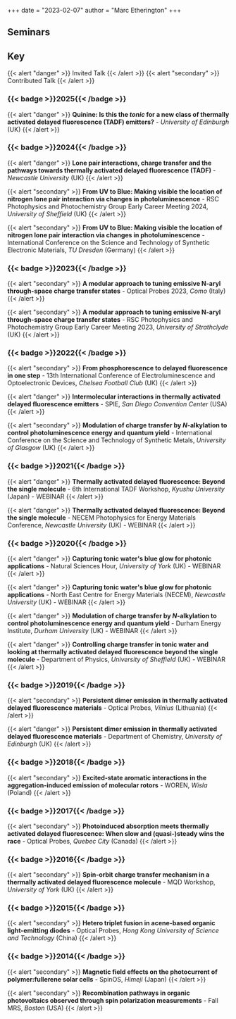
+++
date = "2023-02-07"
author = "Marc Etherington"
+++
<h2>Seminars</h2>
<h2> Key </h2>
{{< alert "danger" >}}
Invited Talk
{{< /alert >}}
{{< alert "secondary" >}}
Contributed Talk
{{< /alert >}}

<h3>{{< badge >}}2025{{< /badge >}}</h3>

{{< alert "danger" >}}
**Quinine: Is this the _tonic_ for a new class of thermally activated delayed fluorescence (TADF) emitters?** - _University of Edinburgh_ (UK)
{{< /alert >}}

<h3>{{< badge >}}2024{{< /badge >}}</h3>

{{< alert "danger" >}}
**Lone pair interactions, charge transfer and the pathways towards thermally activated delayed fluorescence (TADF)** - _Newcastle University_ (UK)
{{< /alert >}}

{{< alert "secondary" >}}
**From UV to Blue: Making visible the location of nitrogen lone pair interaction via changes in photoluminescence** - RSC Photophysics and Photochemistry Group Early Career Meeting 2024, _University of Sheffield_ (UK)
{{< /alert >}}

{{< alert "secondary" >}}
**From UV to Blue: Making visible the location of nitrogen lone pair interaction via changes in photoluminescence** - International Conference on the Science and Technology of Synthetic Electronic Materials, _TU Dresden_ (Germany)
{{< /alert >}}

<h3>{{< badge >}}2023{{< /badge >}}</h3>

{{< alert "secondary" >}}
**A modular approach to tuning emissive N-aryl through-space charge transfer states** - Optical Probes 2023, _Como_ (Italy)
{{< /alert >}}  
  
{{< alert "secondary" >}}
**A modular approach to tuning emissive N-aryl through-space charge transfer states** - RSC Photophysics and Photochemistry Group Early Career Meeting 2023, _University of Strathclyde_ (UK)
{{< /alert >}}

<h3>{{< badge >}}2022{{< /badge >}}</h3>

{{< alert "secondary" >}}
**From phosphorescence to delayed fluorescence in one step** - 13th International Conference of Electroluminescence and Optoelectronic Devices, _Chelsea Football Club_ (UK)
{{< /alert >}}
  
{{< alert "danger" >}}
**Intermolecular interactions in thermally activated delayed fluorescence emitters** - SPIE, _San Diego Convention Center_ (USA)
{{< /alert >}}  
  
{{< alert "secondary" >}}
**Modulation of charge transfer by _N_-alkylation to control photoluminescence energy and quantum yield** - International Conference on the Science and Technology of Synthetic Metals, _University of Glasgow_ (UK)
{{< /alert >}}
  
<h3>{{< badge >}}2021{{< /badge >}}</h3>
  
{{< alert "danger" >}}
**Thermally activated delayed fluorescence: Beyond the single molecule** - 6th International TADF Workshop, _Kyushu University_ (Japan) - WEBINAR
{{< /alert >}}  
  
{{< alert "danger" >}}
**Thermally activated delayed fluorescence: Beyond the single molecule** - NECEM Photophysics for Energy Materials Conference, _Newcastle University_ (UK) - WEBINAR
{{< /alert >}} 

<h3>{{< badge >}}2020{{< /badge >}}</h3>
  
{{< alert "danger" >}}
**Capturing tonic water's blue glow for photonic applications** - Natural Sciences Hour, _University of York_ (UK) - WEBINAR
{{< /alert >}} 
  
{{< alert "danger" >}}
**Capturing tonic water's blue glow for photonic applications** - North East Centre for Energy Materials (NECEM), _Newcastle University_ (UK) - WEBINAR
{{< /alert >}} 
  
{{< alert "danger" >}}
**Modulation of charge transfer by _N_-alkylation to control photoluminescence energy and quantum yield** - Durham Energy Institute, _Durham University_ (UK) - WEBINAR
{{< /alert >}}
  
{{< alert "danger" >}}
**Controlling charge transfer in tonic water and looking at thermally activated delayed fluorescence beyond the single molecule** - Department of Physics, _University of Sheffield_ (UK) - WEBINAR
{{< /alert >}}
  
<h3>{{< badge >}}2019{{< /badge >}}</h3>

{{< alert "secondary" >}}
**Persistent dimer emission in thermally activated delayed fluorescence materials** - Optical Probes, _Vilnius_ (Lithuania)
{{< /alert >}}  
  
{{< alert "danger" >}}
**Persistent dimer emission in thermally activated delayed fluorescence materials** - Department of Chemistry, _University of Edinburgh_ (UK)
{{< /alert >}}
  
<h3>{{< badge >}}2018{{< /badge >}}</h3>

{{< alert "secondary" >}}
**Excited-state aromatic interactions in the aggregation-induced emission of molecular rotors** - WOREN, _Wisla_ (Poland)
{{< /alert >}}
  
<h3>{{< badge >}}2017{{< /badge >}}</h3>

{{< alert "secondary" >}}
**Photoinduced absorption meets thermally activated delayed fluorescence: When slow and (quasi-)steady wins the race** - Optical Probes, _Quebec City_ (Canada)
{{< /alert >}}
  
<h3>{{< badge >}}2016{{< /badge >}}</h3>

{{< alert "secondary" >}}
**Spin-orbit charge transfer mechanism in a thermally activated delayed fluorescence molecule** - MQD Workshop, _University of York_ (UK)
{{< /alert >}}
  
<h3>{{< badge >}}2015{{< /badge >}}</h3>

{{< alert "secondary" >}}
**Hetero triplet fusion in acene-based organic light-emitting diodes** - Optical Probes, _Hong Kong University of Science and Technology_ (China)
{{< /alert >}}
  
<h3>{{< badge >}}2014{{< /badge >}}</h3>

{{< alert "secondary" >}}
**Magnetic field effects on the photocurrent of polymer:fullerene solar cells** - SpinOS, _Himeji_ (Japan)
{{< /alert >}}  
  
{{< alert "secondary" >}}
**Recombination pathways in organic photovoltaics observed through spin polarization measurements** - Fall MRS, _Boston_ (USA)
{{< /alert >}}  
